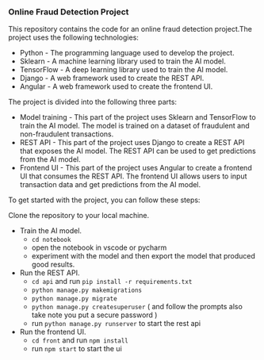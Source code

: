 ### Online Fraud Detection Project
This repository contains the code for an online fraud detection project.The project uses the following technologies:

- Python - The programming language used to develop the project.
- Sklearn - A machine learning library used to train the AI model.
- TensorFlow - A deep learning library used to train the AI model.
- Django - A web framework used to create the REST API.
- Angular - A web framework used to create the frontend UI.

The project is divided into the following three parts:

- Model training - This part of the project uses Sklearn and TensorFlow to train the AI model. The model is trained on a dataset of fraudulent and non-fraudulent transactions.
- REST API - This part of the project uses Django to create a REST API that exposes the AI model. The REST API can be used to get predictions from the AI model.
- Frontend UI - This part of the project uses Angular to create a frontend UI that consumes the REST API. The frontend UI allows users to input transaction data and get predictions from the AI model.

To get started with the project, you can follow these steps:

Clone the repository to your local machine.
- Train the AI model.
    * `cd notebook`
    * open the notebook in vscode or pycharm
    * experiment with the model and then export the model that produced good results. 
- Run the REST API.
    * `cd api` and run `pip install -r requirements.txt`
    * `python manage.py makemigrations`
    * `python manage.py migrate`
    * `python manage.py createsuperuser` ( and follow the prompts also take note you put a secure password )
    * run `python manage.py runserver` to start the rest api
- Run the frontend UI.
    * `cd front` and run `npm install`
    * run `npm start` to start the ui
    
